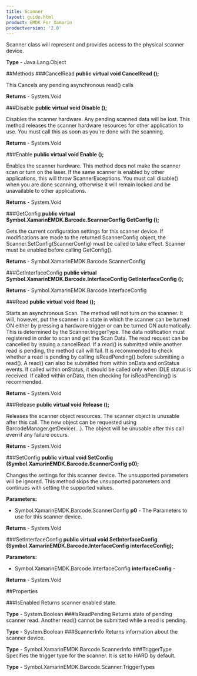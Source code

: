 ```yaml
---
title: Scanner
layout: guide.html
product: EMDK For Xamarin
productversion: '2.0'
---
```


Scanner class will represent and provides access to the physical scanner device.

**Type** - Java.Lang.Object

##Methods
###CancelRead
**public virtual void CancelRead ();**

This Cancels any pending asynchronous read() calls


**Returns** - System.Void

###Disable
**public virtual void Disable ();**

Disables the scanner hardware. Any pending scanned data will be lost. This method releases the scanner hardware resources for other application to use. You must call this as soon as you're done with the scanning.


**Returns** - System.Void

###Enable
**public virtual void Enable ();**

Enables the scanner hardware. This method does not make the scanner scan or turn on the laser. If the same scanner is enabled by other applications, this will throw ScannerExceptions. You must call disable() when you are done scanning, otherwise it will remain locked and be unavailable to other applications.


**Returns** - System.Void

###GetConfig
**public virtual Symbol.XamarinEMDK.Barcode.ScannerConfig GetConfig ();**

Gets the current configuration settings for this scanner device. If modifications are made to the returned ScannerConfig object, the Scanner.SetConfig(ScannerConfig) must be called to take effect. Scanner must be enabled before calling GetConfig().


**Returns** - Symbol.XamarinEMDK.Barcode.ScannerConfig

###GetInterfaceConfig
**public virtual Symbol.XamarinEMDK.Barcode.InterfaceConfig GetInterfaceConfig ();**




**Returns** - Symbol.XamarinEMDK.Barcode.InterfaceConfig

###Read
**public virtual void Read ();**

Starts an asynchronous Scan. The method will not turn on the scanner. It will, however, put the scanner in a state in which the scanner can be turned ON either by pressing a hardware trigger or can be turned ON automatically. This is determined by the Scanner.triggerType. The data notification must registered in order to scan and get the Scan Data. The read request can be cancelled by issuing a cancelRead. If a read() is submitted while another read is pending, the method call will fail. It is recommended to check whether a read is pending by calling isReadPending() before submitting a read(). A read() can also be submitted from within onData and onStatus events. If called within onStatus, it should be called only when IDLE status is received. If called within onData, then checking for isReadPending() is recommended.


**Returns** - System.Void

###Release
**public virtual void Release ();**

Releases the scanner object resources. The scanner object is unusable after this call. The new object can be requested using BarcodeManager.getDevice(...). The object will be unusable after this call even if any failure occurs.


**Returns** - System.Void

###SetConfig
**public virtual void SetConfig (Symbol.XamarinEMDK.Barcode.ScannerConfig p0);**

Changes the settings for this scanner device. The unsupported parameters will be ignored. This method skips the unsupported parameters and continues with setting the supported values.

**Parameters:** 

* Symbol.XamarinEMDK.Barcode.ScannerConfig **p0** - The Parameters to use for this scanner device.

**Returns** - System.Void

###SetInterfaceConfig
**public virtual void SetInterfaceConfig (Symbol.XamarinEMDK.Barcode.InterfaceConfig interfaceConfig);**



**Parameters:** 

* Symbol.XamarinEMDK.Barcode.InterfaceConfig **interfaceConfig** - 

**Returns** - System.Void

##Properties

###IsEnabled
Returns scanner enabled state.

**Type** - System.Boolean
###IsReadPending
Returns state of pending scanner read. Another read() cannot be submitted while a read is pending.

**Type** - System.Boolean
###ScannerInfo
Returns information about the scanner device.

**Type** - Symbol.XamarinEMDK.Barcode.ScannerInfo
###TriggerType
Specifies the trigger type for the scanner. It is set to HARD by default.

**Type** - Symbol.XamarinEMDK.Barcode.Scanner.TriggerTypes














